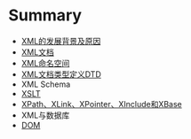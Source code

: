 # Summary

* [XML的发展背景及原因](README.md)
* [XML文档](chapter1.md)
* [XML命名空间](xml命名空间.md)
* [XML文档类型定义DTD](xml文档类型定义dtd.md)
* XML Schema
* [XSLT](xslt.md)
* [XPath、XLink、XPointer、XInclude和XBase](xpath、xlink、xpointer、xinclude和xbase.md)
* XML与数据库
* [DOM](dom.md)

